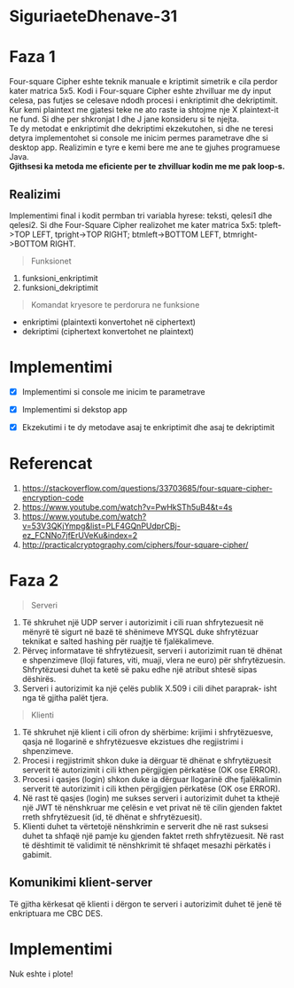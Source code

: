 # SiguriaeteDhenave-31

# Faza 1
Four-square Cipher eshte teknik manuale e kriptimit simetrik e cila perdor kater matrica 5x5.
Kodi i Four-square Cipher eshte zhvilluar me dy input celesa, pas futjes se celesave ndodh procesi i enkriptimit dhe dekriptimit.<br/>
Kur kemi plaintext me gjatesi teke ne ato raste ia shtojme nje X plaintext-it ne fund. Si dhe per shkronjat I dhe J jane konsideru si te njejta.<br/>
Te dy metodat e enkriptimit dhe dekriptimi ekzekutohen, si dhe ne teresi detyra implementohet si console me inicim permes parametrave dhe si desktop app. Realizimin e tyre e kemi bere me ane te gjuhes programuese Java.<br/>
**Gjithsesi ka metoda me eficiente per te zhvilluar kodin me me pak loop-s.**

## Realizimi
Implementimi final i kodit permban tri variabla hyrese: teksti, qelesi1 dhe qelesi2. Si dhe Four-Square Cipher realizohet me kater matrica 5x5: tpleft->TOP LEFT, tpright->TOP RIGHT; btmleft->BOTTOM LEFT, btmright->BOTTOM RIGHT.



> Funksionet
1. funksioni_enkriptimit
2. funksioni_dekriptimit

> Komandat kryesore te perdorura ne funksione
- enkriptimi (plaintexti konvertohet në ciphertext)
- dekriptimi (ciphertext konvertohet ne plaintext)





# Implementimi
- [x] Implementimi si console me inicim te parametrave
- [x] Implementimi si dekstop app
- [x] Ekzekutimi i te dy metodave asaj te enkriptimit dhe asaj te dekriptimit


# Referencat
1. https://stackoverflow.com/questions/33703685/four-square-cipher-encryption-code
2. https://www.youtube.com/watch?v=PwHkSTh5uB4&t=4s
3. https://www.youtube.com/watch?v=53V3QKjYmpg&list=PLF4GQnPUdprCBj-ez_FCNNo7jfErUVeKu&index=2
4. http://practicalcryptography.com/ciphers/four-square-cipher/
 


# Faza 2

> Serveri
1. Të shkruhet një UDP server i autorizimit i cili ruan shfrytezuesit në mënyrë të sigurt
në bazë të shënimeve MYSQL duke shfrytëzuar teknikat e salted hashing për ruajtje të fjalëkalimeve.
2. Përveç informatave të shfrytëzuesit, serveri i autorizimit ruan të dhënat e shpenzimeve
(lloji fatures, viti, muaji, vlera ne euro) për shfrytëzuesin. Shfrytëzuesi duhet ta ketë së
paku edhe një atribut shtesë sipas dëshirës.
3. Serveri i autorizimit ka një çelës publik X.509 i cili dihet paraprak- isht nga të gjitha
palët tjera.

> Klienti
1. Të shkruhet një klient i cili ofron dy shërbime: krijimi i shfrytëzuesve, qasja në llogarinë e
shfrytëzuesve ekzistues dhe regjistrimi i shpenzimeve.
2. Procesi i regjistrimit shkon duke ia dërguar të dhënat e shfrytëzuesit serverit të
autorizimit i cili kthen përgjigjen përkatëse (OK ose ERROR).
3. Procesi i qasjes (login) shkon duke ia dërguar llogarinë dhe fjalëkalimin serverit të
autorizimit i cili kthen përgjigjen përkatëse (OK ose ERROR).
4. Në rast të qasjes (login) me sukses serveri i autorizimit duhet ta kthejë një JWT të nënshkruar me çelësin e vet privat në të cilin gjenden faktet rreth shfrytëzuesit (id, të dhënat e shfrytëzuesit).
5. Klienti duhet ta vërtetojë nënshkrimin e serverit dhe në rast suksesi duhet ta shfaqë një pamje ku gjenden faktet rreth shfrytëzuesit. Në rast të dështimit të validimit të nënshkrimit të shfaqet mesazhi përkatës i gabimit.

## Komunikimi klient-server
Të gjitha kërkesat që klienti i dërgon te serveri i autorizimit duhet të jenë të enkriptuara me CBC DES.

# Implementimi
Nuk eshte i plote!

